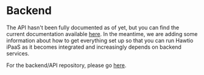 # Backend

The API hasn't been fully documented as of yet, but you can find the current documentation available [here](https://github.com/fabric8io/fabric8-forge/tree/master/fabric8-forge-web). In the meantime, we are adding some information about how to get everything set up so that you can run Hawtio iPaaS as it becomes integrated and increasingly depends on backend services.

For the backend/API repository, please go [here](https://github.com/fabric8io/fabric8-forge).
